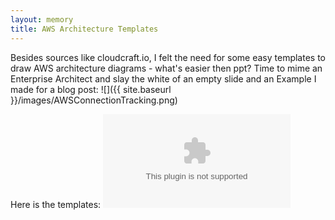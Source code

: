 ```yaml
---
layout: memory
title: AWS Architecture Templates
---
```


Besides sources like cloudcraft.io, I felt the need for some easy templates to draw AWS architecture diagrams - what's easier then ppt? 
Time to mime an Enterprise Architect and slay the white of an empty slide and an Example I made for a blog post:
![]({{ site.baseurl }}/images/AWSConnectionTracking.png)

Here is the templates: ![click me](/assets/misc/AWS-Architecture-Templates.pptx)
